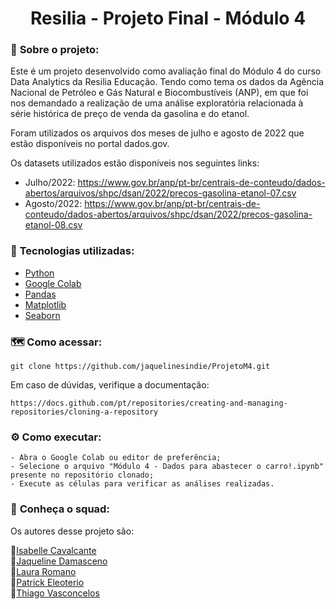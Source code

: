 <h1 align="center">Resilia - Projeto Final - Módulo 4 </h1>


### 📌 <strong>Sobre o projeto:</strong>

Este é um projeto desenvolvido como avaliação final do Módulo 4 do curso Data Analytics da Resilia Educação. 
Tendo como tema os dados da Agência Nacional de Petróleo e Gás Natural e Biocombustíveis (ANP), em que foi nos demandado a realização de uma análise exploratória relacionada à série histórica de preço de venda da gasolina e do etanol.

Foram utilizados os arquivos dos meses de julho e agosto de 2022 que estão disponíveis no portal dados.gov.

Os datasets utilizados estão disponíveis nos seguintes links:
- Julho/2022: https://www.gov.br/anp/pt-br/centrais-de-conteudo/dados-abertos/arquivos/shpc/dsan/2022/precos-gasolina-etanol-07.csv 
- Agosto/2022: https://www.gov.br/anp/pt-br/centrais-de-conteudo/dados-abertos/arquivos/shpc/dsan/2022/precos-gasolina-etanol-08.csv 

### 🚀 <strong>Tecnologias utilizadas:</strong>
- [Python](https://www.python.org/)
- [Google Colab](https://code.visualstudio.com/)
- [Pandas](https://pandas.pydata.org/docs/index.html)
- [Matplotlib](https://matplotlib.org/)
- [Seaborn](https://seaborn.pydata.org/)


### 🗺️ <strong>Como acessar:</strong>

```shell
git clone https://github.com/jaquelinesindie/ProjetoM4.git
```

Em caso de dúvidas, verifique a documentação:
```shell
https://docs.github.com/pt/repositories/creating-and-managing-repositories/cloning-a-repository
```

### :gear: <strong>Como executar:</strong>

```shell
- Abra o Google Colab ou editor de preferência;
- Selecione o arquivo "Módulo 4 - Dados para abastecer o carro!.ipynb" presente no repositório clonado;
- Execute as células para verificar as análises realizadas.
```

### :busts_in_silhouette: <strong> Conheça o squad:</strong>

Os autores desse projeto são:

👩‍[Isabelle Cavalcante](https://www.linkedin.com/in/isabelle-cavalcante-261656234/) <br/>
👩‍[Jaqueline Damasceno](https://github.com/jaquelinesindie/) <br/>
👩[Laura Romano](https://www.linkedin.com/in/laura-maria-de-souza-romano/) <br/>
👨[Patrick Eleoterio](https://www.linkedin.com/in/patrickeleoterio/) <br/>
👨‍[Thiago Vasconcelos](https://www.linkedin.com/in/thiago-vasconcelos-135420242/) <br/>

 
